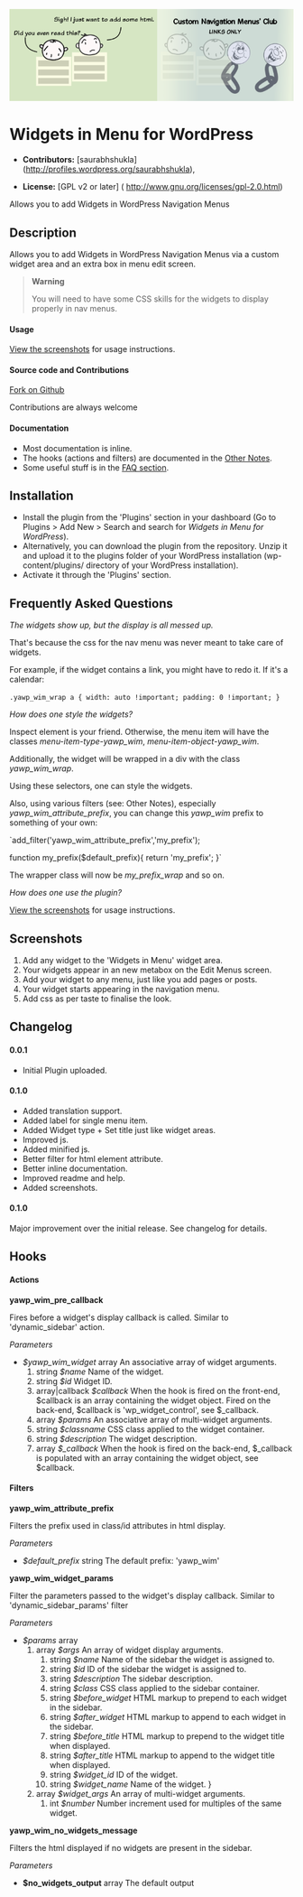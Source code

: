 ![alt text](assets/banner-772x250.png)

# Widgets in Menu for WordPress #

* **Contributors:** [saurabhshukla] (http://profiles.wordpress.org/saurabhshukla),

* **License:** [GPL v2 or later] ( http://www.gnu.org/licenses/gpl-2.0.html)

Allows you to add Widgets in WordPress Navigation Menus

## Description ##

Allows you to add Widgets in WordPress Navigation Menus via a custom widget area and an extra box in menu edit screen.

> **Warning**
> 
> You will need to have some CSS skills for the widgets to display properly in nav menus.

#### Usage ####

[View the screenshots](https://wordpress.org/plugins/widgets-in-menu/screenshots) for usage instructions. 

#### Source code and Contributions ####

[Fork on Github](https://github.com/yapapaya/Widgets-In-Menu-for-WordPress)

Contributions are always welcome

#### Documentation ####

* Most documentation is inline.
* The hooks (actions and filters) are documented in the [Other Notes](https://wordpress.org/plugins/widgets-in-menu/other_notes/).
* Some useful stuff is in the [FAQ section](https://wordpress.org/plugins/widgets-in-menu/faq/).

## Installation ##
* Install the plugin from the 'Plugins' section in your dashboard (Go to Plugins > Add New > Search and search for *Widgets in Menu for WordPress*).
* Alternatively, you can download the plugin from the repository. Unzip it and upload it to the plugins folder of your WordPress installation (wp-content/plugins/ directory of your WordPress installation).
* Activate it through the 'Plugins' section.

## Frequently Asked Questions ##

*The widgets show up, but the display is all messed up.*

That's because the css for the nav menu was never meant to take care of widgets.

For example, if the widget contains a link, you might have to redo it. If it's a calendar:

`.yawp_wim_wrap a {
width: auto !important;
padding: 0 !important;
}`

*How does one style the widgets?*

Inspect element is your friend. Otherwise, the menu item will have the classes *menu-item-type-yawp_wim*, *menu-item-object-yawp_wim*.

Additionally, the widget will be wrapped in a div with the class *yawp_wim_wrap*.

Using these selectors, one can style the widgets.

Also, using various filters (see: Other Notes), especially *yawp_wim_attribute_prefix*, you can change this *yawp_wim* prefix to something of your own:

`add_filter('yawp_wim_attribute_prefix','my_prefix');

function my_prefix($default_prefix){
    return 'my_prefix';
}`

The wrapper class will now be *my_prefix_wrap* and so on.
 
*How does one use the plugin?*

[View the screenshots](https://wordpress.org/plugins/widgets-in-menu/screenshots) for usage instructions. 

## Screenshots ##

1. Add any widget to the 'Widgets in Menu' widget area.
2. Your widgets appear in an new metabox on the Edit Menus screen.
3. Add your widget to any menu, just like you add pages or posts.
4. Your widget starts appearing in the navigation menu.
5. Add css as per taste to finalise the look.

## Changelog ##

#### 0.0.1 ####
* Initial Plugin uploaded.

#### 0.1.0 ####
* Added translation support.
* Added label for single menu item.
* Added Widget type + Set title just like widget areas.
* Improved js.
* Added minified js.
* Better filter for html element attribute.
* Better inline documentation.
* Improved readme and help.
* Added screenshots.

#### 0.1.0 ####
Major improvement over the initial release. See changelog for details.

## Hooks ##

#### Actions ####

**yawp_wim_pre_callback**

Fires before a widget's display callback is called. Similar to 'dynamic_sidebar' action.

*Parameters*

 * *$yawp_wim_widget*    array    An associative array of widget arguments.
     1. string *$name* Name of the widget.
     1. string *$id* Widget ID.
     1. array|callback *$callback* When the hook is fired on the front-end, $callback is an array containing the widget object. Fired on the back-end, $callback is 'wp_widget_control', see $_callback.
     1. array *$params* An associative array of multi-widget arguments.
     1. string *$classname* CSS class applied to the widget container.
     1. string *$description* The widget description.
     1. array *$_callback* When the hook is fired on the back-end, $_callback is populated with an array containing the widget object, see $callback.

#### Filters ####

**yawp_wim_attribute_prefix**

Filters the prefix used in class/id attributes in html display.

*Parameters*

 * *$default_prefix*    string   The default prefix: 'yawp_wim'

**yawp_wim_widget_params**

Filter the parameters passed to the widget's display callback. Similar to 'dynamic_sidebar_params' filter

*Parameters*

 * *$params*	array
	 1. array	*$args*	An array of widget display arguments.
		 1. string *$name* Name of the sidebar the widget is assigned to.
		 1. string *$id* ID of the sidebar the widget is assigned to.
		 1. string *$description* The sidebar description.
		 1. string *$class* CSS class applied to the sidebar container.
		 1. string *$before_widget* HTML markup to prepend to each widget in the sidebar.
		 1. string *$after_widget* HTML markup to append to each widget in the sidebar.
		 1. string *$before_title* HTML markup to prepend to the widget title when displayed.
		 1. string *$after_title* HTML markup to append to the widget title when displayed.
		 1. string *$widget_id* ID of the widget.
		 1. string *$widget_name* Name of the widget. }
	 1. array	*$widget_args*	An array of multi-widget arguments.
		 1. int *$number* Number increment used for multiples of the same widget.

**yawp_wim_no_widgets_message**

Filters the html displayed if no widgets are present in the sidebar.

*Parameters*

 * **$no_widgets_output**	array	The default output

